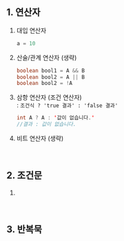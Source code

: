 ## 1. 연산자
1. 대입 연산자
    ```java
    a = 10
    ```

2. 산술/관계 연산자 (생략)
    ```java
    boolean bool1 = A && B
    boolean bool2 = A || B
    boolean bool2 = !A
    ```

3. 삼항 연산자 (조건 연산자) <br>
    : `조건식 ? 'true 결과' : 'false 결과'`
    ```java
    int A ? A : '값이 없습니다.'
    //결과 : 값이 없습니다.
    ```
4. 비트 연산자 (생략)

<br>

## 2. 조건문
1. 

<br>

## 3. 반복묵

